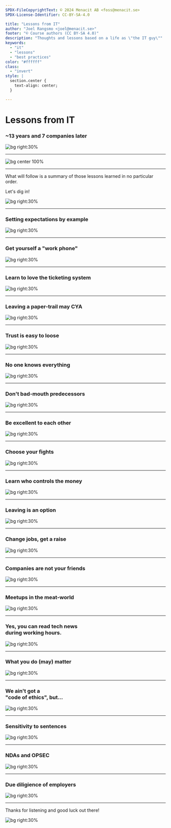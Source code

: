 ```yaml
---
SPDX-FileCopyrightText: © 2024 Menacit AB <foss@menacit.se>
SPDX-License-Identifier: CC-BY-SA-4.0

title: "Lessons from IT"
author: "Joel Rangsmo <joel@menacit.se>"
footer: "© Course authors (CC BY-SA 4.0)"
description: "Thoughts and lessons based on a life as \"the IT guy\""
keywords:
  - "it"
  - "lessons"
  - "best practices"
color: "#ffffff"
class:
  - "invert"
style: |
  section.center {
    text-align: center;
  }

---
```

<!-- _footer: "%ATTRIBUTION_PREFIX% Asparukh Akanayev (CC BY 2.0)" -->
# Lessons from IT
### \~13 years and 7 companies later

![bg right:30%](images/mesh_head.jpg)

<!--
Welcome participants and wait for everyone to get settled.
-->

---
![bg center 100%](images/reddit_scrot.png)

---
<!-- _footer: "%ATTRIBUTION_PREFIX% Bret Bernhoft (CC0 1.0)" -->
What will follow is a summary
of those lessons learned in
no particular order.  

Let's dig in!

![bg right:30%](images/metal_flake.jpg)

---
<!-- _footer: "%ATTRIBUTION_PREFIX% Nikki Tysoe (CC BY 2.0)" -->
### Setting expectations by example

![bg right:30%](images/space_invader.jpg)

---
<!-- _footer: "%ATTRIBUTION_PREFIX% William Warby (CC BY 2.0)" -->
### Get yourself a "work phone"

![bg right:30%](images/phone.jpg)

---
<!-- _footer: "%ATTRIBUTION_PREFIX% William Warby (CC BY 2.0)" -->
### Learn to love the ticketing system

![bg right:30%](images/owl.jpg)

---
<!-- _footer: "%ATTRIBUTION_PREFIX% Fredrik Rubensson (CC BY-SA 2.0)" -->
### Leaving a paper-trail may CYA

![bg right:30%](images/log_on_log.jpg)

---
<!-- _footer: "%ATTRIBUTION_PREFIX% Jan Bommes (CC BY 2.0)" -->
### Trust is easy to loose

![bg right:30%](images/broken_floor.jpg)

---
<!-- _footer: "%ATTRIBUTION_PREFIX% Steve Jurvetson (CC BY 2.0)" -->
### No one knows everything

![bg right:30%](images/drones.jpg)

---
<!-- _footer: "%ATTRIBUTION_PREFIX% Martin Fisch (CC BY 2.0)" -->
### Don't bad-mouth predecessors

![bg right:30%](images/bees.jpg)

---
<!-- _footer: "%ATTRIBUTION_PREFIX% Jesse James (CC BY 2.0)" -->
### Be excellent to each other

![bg right:30%](images/party.jpg)

---
<!-- _footer: "%ATTRIBUTION_PREFIX% Jonathan Torres (CC BY 4.0)" -->
### Choose your fights

![bg right:30%](images/dragon_fighter.jpg)

---
<!-- _footer: "%ATTRIBUTION_PREFIX% Bixentro (CC BY 2.0)" -->
### Learn who controls the money

![bg right:30%](images/business_man_graffiti.jpg)

---
<!-- _footer: "%ATTRIBUTION_PREFIX% Solarbotics (CC BY 2.0)" -->
### Leaving is an option

![bg right:30%](images/dome_robot.jpg)

---
<!-- _footer: "%ATTRIBUTION_PREFIX% Milan Bhatt (CC BY-SA 2.0)" -->
### Change jobs, get a raise

![bg right:30%](images/whale.jpg)

---
<!-- _footer: "%ATTRIBUTION_PREFIX% Andrew Hart (CC BY-SA 2.0)" -->
### Companies are not your friends

![bg right:30%](images/seals.jpg)

---
<!-- _footer: "%ATTRIBUTION_PREFIX% Dennis van Zuijlekom (CC BY-SA 2.0)" -->
### Meetups in the meat-world

![bg right:30%](images/usb_leds.jpg)

---
<!-- _footer: "%ATTRIBUTION_PREFIX% Rod Waddington (CC BY-SA 2.0)" -->
### Yes, you can read tech news<br>during working hours.

![bg right:30%](images/window_cleaners.jpg)

---
<!-- _footer: "%ATTRIBUTION_PREFIX% William Warby (CC BY 2.0)" -->
### What you do (may) matter

![bg right:30%](images/bear.jpg)

---
<!-- _footer: "%ATTRIBUTION_PREFIX% Micah Elizabeth Scott (CC BY-SA 2.0)" -->
### We ain't got a<br>"code of ethics", but...

![bg right:30%](images/solder_pcb.jpg)

---
<!-- _footer: "%ATTRIBUTION_PREFIX% Helsinki Hacklab (CC BY 2.0)" -->
### Sensitivity to sentences

![bg right:30%](images/led_emoji.jpg)

---
<!-- _footer: "%ATTRIBUTION_PREFIX% Marcin Wichary (CC BY 2.0)" -->
### NDAs and OPSEC

![bg right:30%](images/missile_computer.jpg)

---
<!-- _footer: "%ATTRIBUTION_PREFIX% Kuhnmi (CC BY 2.0)" -->
### Due diligience of employers

![bg right:30%](images/birds.jpg)

---
<!-- _footer: "%ATTRIBUTION_PREFIX% David Revoy (CC BY 3.0)" -->
Thanks for listening and
good luck out there!

![bg right:30%](images/astronaut.jpg)
